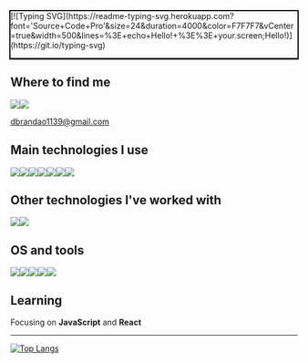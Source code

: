 <div style="outline: 2px solid black">
[![Typing SVG](https://readme-typing-svg.herokuapp.com?font='Source+Code+Pro'&size=24&duration=4000&color=F7F7F7&vCenter=true&width=500&lines=%3E+echo+Hello!+%3E%3E+your.screen;Hello!)](https://git.io/typing-svg)
<hr>
</div>
  
<h2>Where to find me</h2>
<div style="display:flex;">
  <a href="not ready"><img src="https://img.shields.io/badge/LinkedIn-0077B5?style=for-the-badge&logo=linkedin&logoColor=white" /></a>
  <a href="https://discordapp.com/users/929860540778569798/"><img src="https://img.shields.io/badge/Discord-5865F2?style=for-the-badge&logo=discord&logoColor=white" /></a>
</div>
<p><u>dbrandao1139@gmail.com</u></p>

<h2>Main technologies I use</h2>
<div style="display: flex;">
  <img src="https://img.shields.io/badge/HTML5-E34F26?style=for-the-badge&logo=html5&logoColor=white" />
  <img src="https://img.shields.io/badge/CSS3-1572B6?style=for-the-badge&logo=css3&logoColor=white" />
  <img src="https://img.shields.io/badge/Tailwind_CSS-38B2AC?style=for-the-badge&logo=tailwind-css&logoColor=white" />
  <img src="https://img.shields.io/badge/JavaScript-323330?style=for-the-badge&logo=javascript&logoColor=F7DF1E" />
  <img src="https://img.shields.io/badge/React-20232A?style=for-the-badge&logo=react&logoColor=61DAFB" />
  <img src="https://img.shields.io/badge/Python-FFD43B?style=for-the-badge&logo=python&logoColor=blue" />
  <img src="https://img.shields.io/badge/MySQL-005C84?style=for-the-badge&logo=mysql&logoColor=white" />
</div>

<h2>Other technologies I've worked with</h2>
<div style="display: flex;">
  <img src="https://img.shields.io/badge/Shell_Script-121011?style=for-the-badge&logo=gnu-bash&logoColor=white" />
  <img src="https://img.shields.io/badge/Arduino-00979D?style=for-the-badge&logo=Arduino&logoColor=white" />
</div>

<h2>OS and tools</h2>
<div style="display: flex;">
  <img src="https://img.shields.io/badge/Windows-0078D6?style=for-the-badge&logo=windows&logoColor=white" />
  <img src="https://img.shields.io/badge/VSCode-0078D4?style=for-the-badge&logo=visual%20studio%20code&logoColor=white" />
  <img src="https://img.shields.io/badge/PyCharm-000000.svg?&style=for-the-badge&logo=PyCharm&logoColor=white" />
  <img src="https://img.shields.io/badge/WebStorm-000000?style=for-the-badge&logo=WebStorm&logoColor=white" />
  <img src="https://img.shields.io/badge/Docker-2CA5E0?style=for-the-badge&logo=docker&logoColor=white" />
</div>

<h2>Learning</h2>
<p>Focusing on <b>JavaScript</b> and <b>React</b></p>

<hr>

[![Top Langs](https://github-readme-stats.vercel.app/api/top-langs/?username=dBrandaoo&layout=compact&theme=dark&hide=dockerfile)](https://github.com/dBrandaoo/github-readme-stats)
